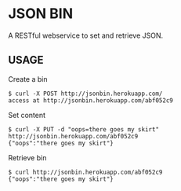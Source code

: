 # JSON BIN

A RESTful webservice to set and retrieve JSON.

## USAGE

Create a bin

	$ curl -X POST http://jsonbin.herokuapp.com/
	access at http://jsonbin.herokuapp.com/abf052c9
	
Set content

	$ curl -X PUT -d "oops=there goes my skirt" http://jsonbin.herokuapp.com/abf052c9
	{"oops":"there goes my skirt"}

Retrieve bin

	$ curl http://jsonbin.herokuapp.com/abf052c9
	{"oops":"there goes my skirt"}